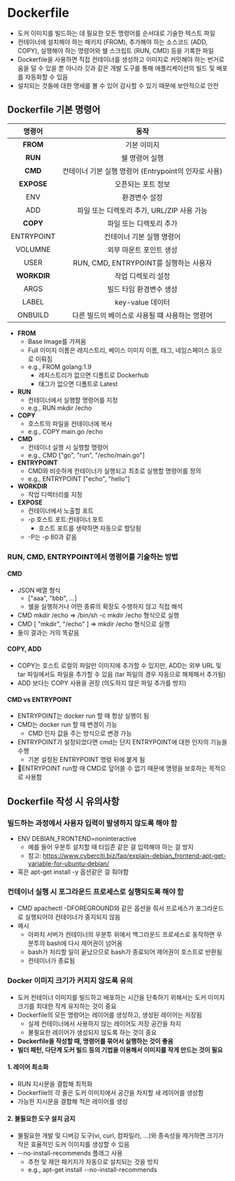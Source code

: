 # Dockerfile

 - 도커 이미지를 빌드하는 데 필요한 모든 명령어를 순서대로 기술한 텍스트 파일
- 컨테이너에 설치해야 하는 패키지 (FROM), 추가해야 하는 소스코드 (ADD, COPY), 실행해야 하는 명령어와 쉘 스크립트 (RUN, CMD) 등을 기록한 파일
- Dockerfile을 사용하면 직접 컨테이너를 생성하고 이미지로 커밋해야 하는 번거로움을 덜 수 있을 뿐 아니라 깃과 같은 개발 도구를 통해 애플리케이션의 빌드 및 배포를 자동화할 수 있음
- 설치되는 것들에 대한 명세를 볼 수 있어 감사할 수 있기 때문에 보안적으로 안전

## Dockerfile 기본 명령어

|명령어|동작|
|:---:|:---:|
|**FROM**|기본 이미지|
|**RUN**|쉘 명령어 실행|
|**CMD**|컨테이너 기본 실행 명령어 (Entrypoint의 인자로 사용)|
|**EXPOSE**|오픈되는 포트 정보|
|ENV|환경변수 설정|
|ADD|파일 또는 디렉토리 추가, URL/ZIP 사용 가능|
|**COPY**|파일 또는 디렉토리 추가|
|ENTRYPOINT|컨테이너 기본 실행 명령어|
|VOLUMNE|외부 마운트 포인트 생성|
|USER|RUN, CMD, ENTRYPOINT를 실행하는 사용자|
|**WORKDIR**|작업 디렉토리 설정|
|ARGS|빌드 타임 환경변수 생성|
|LABEL|key-value 데이터|
|ONBUILD|다른 빌드의 베이스로 사용될 떄 사용하는 명령어|

- **FROM**
	- Base Image를 가져옴
	- Full 이미지 이름은 레지스트리, 베이스 이미지 이름, 태그, 네임스페이스 등으로 이뤄짐
	- e.g., FROM    golang:1.9
		- 레지스트리가 없으면 디폴트로 Dockerhub
		- 태그가 없으면 디폴트로 Latest
- **RUN**
	- 컨테이너에서 실행할 명령어를 지정
	- e.g., RUN    mkdir /echo
- **COPY**
	- 호스트의 파일을 컨테이너에 복사
	- e.g., COPY    main.go /echo
- **CMD**
	- 컨테이너 실행 시 실행할 명령어
	- e.g., CMD    ["go", "run", "/echo/main.go"]
- **ENTRYPOINT**
	- CMD와 비슷하게 컨테이너가 실행되고 최초로 실행할 명령어를 정의
	- e.g., ENTRYPOINT ["echo", "hello"]
- **WORKDIR**
	- 작업 디렉터리를 지정 
- **EXPOSE**
	- 컨테이너에서 노출할 포트
	- -p 호스트 포트:컨테이너 포트
		- 호스트 포트를 생략하면 자동으로 할당됨
	- -P는 -p 80과 같음

### RUN, CMD, ENTRYPOINT에서 명령어를 기술하는 방법

#### CMD
- JSON 배열 형식
	- ["aaa", "bbb",  ...]
	- 쉘을 실행하거나 어떤 종류의 확장도 수행하지 않고 직접 해석
- CMD mkdir /echo ⇒ /bin/sh -c mkdir /echo 형식으로 실행
- CMD [ "mkdir", "/echo" ] ⇒ mkdir /echo 형식으로 실행
- 둘이 결과는 거의 똑같음

#### COPY, ADD 
- COPY는 호스트 로컬의 파일만 이미지에 추가할 수 있지만, ADD는 외부 URL 및 tar 파일에서도 파일을 추가할 수 있음 (tar 파일의 경우 자동으로 해제해서 추가됨)
- ADD 보다는 COPY 사용을 권장 (의도하지 않은 파일 추가를 방지)

#### CMD vs ENTRYPOINT
- ENTRYPOINT는 docker run 할 때 항상 실행이 됨
- CMD는 docker run 할 때 변경이 가능
	- CMD 인자 값을 주는 방식으로 변경 가능
- ENTRYPOINT가 설정되었다면 cmd는 단지 ENTRYPOINT에 대한 인자의 기능을 수행
	- 기본 설정된 ENTRYPOINT 명령 뒤에 붙게 됨
- ENTRYPOINT run할 때 CMD로 덮어쓸 수 없기 때문에 명령을 보호하는 목적으로 사용함

## Dockerfile 작성 시 유의사항

### 빌드하는 과정에서 사용자 입력이 발생하지 않도록 해야 함

- ENV DEBIAN_FRONTEND=noninteractive
	- 예를 들어 우분투 설치할 때 타임존 같은 걸 입력해야 하는 걸 방지
	- 참고: https://www.cyberciti.biz/faq/explain-debian_frontend-apt-get-variable-for-ubuntu-debian/
- 혹은 apt-get install -y 옵션같은 걸 줘야함

### 컨테이너 실행 시 포그라운드 프로세스로 실행되도록 해야 함

- CMD apachectl -DFOREGROUND와 같은 옵션을 줘서 프로세스가 포그라운드로 실행되어야 컨테이너가 중지되지 않음
- 예시
	- 아파치 서버가 컨테이너의 우분투 위에서 백그라운드 프로세스로 동작하면 우분투의 bash에 다시 제어권이 넘어옴
	- bash가 처리할 일이 끝났으므로 bash가 종료되어 제어권이 호스트로 반환됨
	- 컨테이너가 종료됨

### Docker 이미지 크기가 커지지 않도록 유의

- 도커 컨테이너 이미지를 빌드하고 배포하는 시간을 단축하기 위해서는 도커 이미지 크기를 최대한 작게 유지하는 것이 중요
- Dockerfile의 모든 명령어는 레이어를 생성하고, 생성된 레이어는 저장됨
	- 실제 컨테이너에서 사용하지 않는 레이어도 저장 공간을 차지
	- 불필요한 레이어가 생성되지 않도록 하는 것이 중요
- **Dockerfile을 작성할 때, 명령어를 묶어서 실행하는 것이 좋음**
- **빌더 패턴, 다단계 도커 빌드 등의 기법을 이용해서 이미지를 작게 만드는 것이 필요**

#### 1. 레이어 최소화
- RUN 지시문을 결합해 최적화
- Dockerfile의 각 줄은 도커 이미지에서 공간을 차지할 새 레이어를 생성함
- 가능한 지시문을 결합해 적은 레이어를 생성

#### 2. 불필요한 도구 설치 금지
- 불필요한 개발 및 디버깅 도구(vi, curl, 컴파일러, ...)와 종속성을 제거하면 크기가 작은 효율적인 도커 이미지를 생성할 수 있음
- \--no-install-recommends 플래그 사용
	- 추천 및 제안 패키지가 자동으로 설치되는 것을 방지
	- e.g., apt-get install --no-install-recommends



